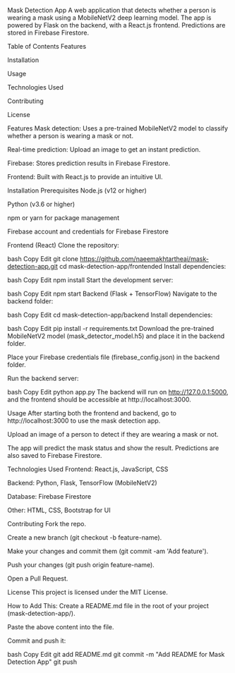Mask Detection App
A web application that detects whether a person is wearing a mask using a MobileNetV2 deep learning model. The app is powered by Flask on the backend, with a React.js frontend. Predictions are stored in Firebase Firestore.

Table of Contents
Features

Installation

Usage

Technologies Used

Contributing

License

Features
Mask detection: Uses a pre-trained MobileNetV2 model to classify whether a person is wearing a mask or not.

Real-time prediction: Upload an image to get an instant prediction.

Firebase: Stores prediction results in Firebase Firestore.

Frontend: Built with React.js to provide an intuitive UI.

Installation
Prerequisites
Node.js (v12 or higher)

Python (v3.6 or higher)

npm or yarn for package management

Firebase account and credentials for Firebase Firestore

Frontend (React)
Clone the repository:

bash
Copy
Edit
git clone https://github.com/naeemakhtartheai/mask-detection-app.git
cd mask-detection-app/frontended
Install dependencies:

bash
Copy
Edit
npm install
Start the development server:

bash
Copy
Edit
npm start
Backend (Flask + TensorFlow)
Navigate to the backend folder:

bash
Copy
Edit
cd mask-detection-app/backend
Install dependencies:

bash
Copy
Edit
pip install -r requirements.txt
Download the pre-trained MobileNetV2 model (mask_detector_model.h5) and place it in the backend folder.

Place your Firebase credentials file (firebase_config.json) in the backend folder.

Run the backend server:

bash
Copy
Edit
python app.py
The backend will run on http://127.0.0.1:5000, and the frontend should be accessible at http://localhost:3000.

Usage
After starting both the frontend and backend, go to http://localhost:3000 to use the mask detection app.

Upload an image of a person to detect if they are wearing a mask or not.

The app will predict the mask status and show the result. Predictions are also saved to Firebase Firestore.

Technologies Used
Frontend: React.js, JavaScript, CSS

Backend: Python, Flask, TensorFlow (MobileNetV2)

Database: Firebase Firestore

Other: HTML, CSS, Bootstrap for UI

Contributing
Fork the repo.

Create a new branch (git checkout -b feature-name).

Make your changes and commit them (git commit -am 'Add feature').

Push your changes (git push origin feature-name).

Open a Pull Request.

License
This project is licensed under the MIT License.

How to Add This:
Create a README.md file in the root of your project (mask-detection-app/).

Paste the above content into the file.

Commit and push it:

bash
Copy
Edit
git add README.md
git commit -m "Add README for Mask Detection App"
git push
